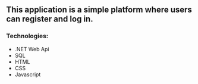 ## This application is a simple platform where users can register and log in.
### Technologies:
 - .NET Web Api
 - SQL
 - HTML
 - CSS
 - Javascript
 
